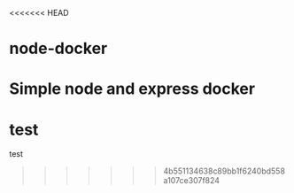 <<<<<<< HEAD
# node-docker
Simple node and express docker 
=======
# test
test
>>>>>>> 4b551134638c89bb1f6240bd558a107ce307f824
